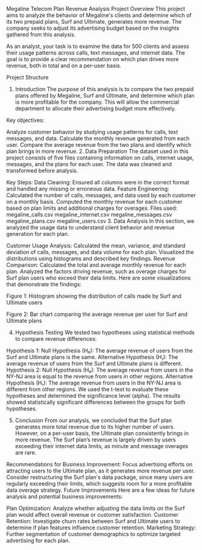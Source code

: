 Megaline Telecom Plan Revenue Analysis
Project Overview
This project aims to analyze the behavior of Megaline's clients and determine which of its two prepaid plans, Surf and Ultimate, generates more revenue. The company seeks to adjust its advertising budget based on the insights gathered from this analysis.

As an analyst, your task is to examine the data for 500 clients and assess their usage patterns across calls, text messages, and internet data. The goal is to provide a clear recommendation on which plan drives more revenue, both in total and on a per-user basis.

Project Structure
1. Introduction
The purpose of this analysis is to compare the two prepaid plans offered by Megaline, Surf and Ultimate, and determine which plan is more profitable for the company. This will allow the commercial department to allocate their advertising budget more effectively.

Key objectives:

Analyze customer behavior by studying usage patterns for calls, text messages, and data.
Calculate the monthly revenue generated from each user.
Compare the average revenue from the two plans and identify which plan brings in more revenue.
2. Data Preparation
The dataset used in this project consists of five files containing information on calls, internet usage, messages, and the plans for each user. The data was cleaned and transformed before analysis.

Key Steps:
Data Cleaning: Ensured all columns were in the correct format and handled any missing or erroneous data.
Feature Engineering:
Calculated the number of calls, messages, and data used by each customer on a monthly basis.
Computed the monthly revenue for each customer based on plan limits and additional charges for overages.
Files used:
megaline_calls.csv
megaline_internet.csv
megaline_messages.csv
megaline_plans.csv
megaline_users.csv
3. Data Analysis
In this section, we analyzed the usage data to understand client behavior and revenue generation for each plan.

Customer Usage Analysis:
Calculated the mean, variance, and standard deviation of calls, messages, and data volume for each plan.
Visualized the distributions using histograms and described key findings.
Revenue Comparison:
Calculated the total and average monthly revenue for each plan.
Analyzed the factors driving revenue, such as overage charges for Surf plan users who exceed their data limits.
Here are some visualizations that demonstrate the findings:

Figure 1: Histogram showing the distribution of calls made by Surf and Ultimate users

Figure 2: Bar chart comparing the average revenue per user for Surf and Ultimate plans

4. Hypothesis Testing
We tested two hypotheses using statistical methods to compare revenue differences:

Hypothesis 1:
Null Hypothesis (H₀): The average revenue of users from the Surf and Ultimate plans is the same.
Alternative Hypothesis (H₁): The average revenue of users from the Surf and Ultimate plans is different.
Hypothesis 2:
Null Hypothesis (H₀): The average revenue from users in the NY-NJ area is equal to the revenue from users in other regions.
Alternative Hypothesis (H₁): The average revenue from users in the NY-NJ area is different from other regions.
We used the t-test to evaluate these hypotheses and determined the significance level (alpha). The results showed statistically significant differences between the groups for both hypotheses.

5. Conclusion
From our analysis, we concluded that the Surf plan generates more total revenue due to its higher number of users. However, on a per-user basis, the Ultimate plan consistently brings in more revenue. The Surf plan’s revenue is largely driven by users exceeding their internet data limits, as minute and message overages are rare.

Recommendations for Business Improvement:
Focus advertising efforts on attracting users to the Ultimate plan, as it generates more revenue per user.
Consider restructuring the Surf plan's data package, since many users are regularly exceeding their limits, which suggests room for a more profitable data overage strategy.
Future Improvements
Here are a few ideas for future analysis and potential business improvements:

Plan Optimization: Analyze whether adjusting the data limits on the Surf plan would affect overall revenue or customer satisfaction.
Customer Retention: Investigate churn rates between Surf and Ultimate users to determine if plan features influence customer retention.
Marketing Strategy: Further segmentation of customer demographics to optimize targeted advertising for each plan.
